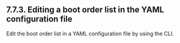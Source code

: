 ## 7.7.3. Editing a boot order list in the YAML configuration file

Edit the boot order list in a YAML configuration file by using the CLI.

